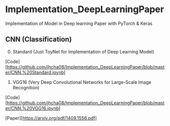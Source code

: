 # Implementation_DeepLearningPaper
Implementation of Model in Deep learning Paper with PyTorch &amp; Keras


## CNN (Classification)

0. Standard (Just ToyNet for Implementation of Deep Learning Model) 


[Code][https://github.com/jhcha08/Implementation_DeepLearningPaper/blob/master/CNN.%20Standard.ipynb]



1. VGG16 (Very Deep Convolutional Networks for Large-Scale Image Recognition) 


[Code][https://github.com/jhcha08/Implementation_DeepLearningPaper/blob/master/CNN.%20VGG16.ipynb] 


[Paper][https://arxiv.org/pdf/1409.1556.pdf]
